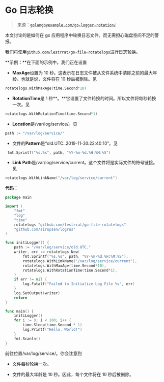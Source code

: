 <!--yml

分类：未分类

日期：2024-10-13 06:04:47

-->

# Go 日志轮换

> 来源：[`golangbyexample.com/go-logger-rotation/`](https://golangbyexample.com/go-logger-rotation/)

本文讨论的是如何在 go 应用程序中轮换日志文件，而无需担心磁盘空间不足的警报。

我们将使用[`github.com/lestrrat/go-file-rotatelogs`](https://github.com/lestrrat/go-file-rotatelogs)进行日志轮换。

**示例：**在下面的示例中，我们正在设置

+   **MaxAge**设置为 10 秒。这表示在日志文件被从文件系统中清除之前的最大年龄。也就是说，文件将在 10 秒后被删除。见

```go
rotatelogs.WithMaxAge(time.Second*10)
```

+   **RotationTime**是 1 秒**。**它设置了文件轮换的时间。所以文件将每秒轮换一次。见

```go
rotatelogs.WithRotationTime(time.Second*1)
```

+   **Location**是/var/log/service/。见

```go
path := "/var/log/service/"
```

+   文件的**Pattern**是“old.UTC..2019-11-30.22:40:10”。见

```go
 fmt.Sprintf("%s.%s", path, "%Y-%m-%d.%H:%M:%S")
```

+   **Link Path**是/var/log/service/current。这个文件将是实际文件的符号链接。见

```go
rotatelogs.WithLinkName("/var/log/service/current")
```

**代码：**

```go
package main

import (
    "fmt"
    "log"
    "time"
    rotatelogs "github.com/lestrrat/go-file-rotatelogs"
    "github.com/sirupsen/logrus"
)

func initiLogger() {
    path := "/var/log/service/old.UTC."
    writer, err := rotatelogs.New(
        fmt.Sprintf("%s.%s", path, "%Y-%m-%d.%H:%M:%S"),
        rotatelogs.WithLinkName("/var/log/service/current"),
        rotatelogs.WithMaxAge(time.Second*10),
        rotatelogs.WithRotationTime(time.Second*1),
    )
    if err != nil {
        log.Fatalf("Failed to Initialize Log File %s", err)
    }
    log.SetOutput(writer)
    return
}

func main() {
    initiLogger()
    for i := 0; i < 100; i++ {
        time.Sleep(time.Second * 1)
        log.Printf("Hello, World!")
    }
    fmt.Scanln()
}
```

前往位置/var/log/service/。你会注意到

+   文件每秒轮换一次。

+   文件的最大年龄是 10 秒。因此，每个文件将在 10 秒后被删除。



